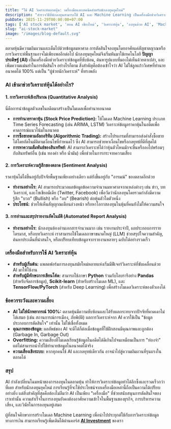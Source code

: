 ```yaml
---
title: "ใช้ AI วิเคราะห์ตลาดหุ้น: เครื่องมือและเทคนิคสำหรับนักลงทุนยุคใหม่"
description: "สำรวจวิธีที่นักลงทุนสามารถใช้ AI และ Machine Learning เป็นเครื่องมือช่วยวิเคราะห์ตลาดหุ้น, หาแนวโน้ม, และจัดการความเสี่ยง เพื่อการตัดสินใจลงทุนที่เฉียบคมขึ้น"
pubDate: 2025-11-29T00:00:00+07:00
tags: ['AI stock market', 'สอน AI เชียงใหม่', 'วิเคราะห์หุ้น', 'ลงทุนด้วย AI', 'Machine Learning Finance']
slug: "ai-stock-market"
image: "/images/blog-default.svg"
---
```


ตลาดหุ้นมีความผันผวนและเต็มไปด้วยข้อมูลมหาศาล การตัดสินใจลงทุนโดยอาศัยแค่สัญชาตญาณหรือการวิเคราะห์พื้นฐานอาจไม่เพียงพออีกต่อไป นักลงทุนยุคใหม่จึงเริ่มหันมาใช้เทคโนโลยี **ปัญญาประดิษฐ์ (AI)** เป็นเครื่องมือช่วยวิเคราะห์ข้อมูลที่ซับซ้อน, ค้นหารูปแบบที่มองไม่เห็นด้วยตาเปล่า, และเพิ่มความแม่นยำในการตัดสินใจ อย่างไรก็ตาม สิ่งสำคัญคือต้องเข้าใจว่า AI ไม่ใช่ลูกแก้ววิเศษที่ทำนายอนาคตได้ 100% แต่เป็น "ผู้ช่วยนักวิเคราะห์" ที่ทรงพลัง

### AI เข้ามาช่วยวิเคราะห์หุ้นได้อย่างไร?

#### 1. การวิเคราะห์เชิงปริมาณ (Quantitative Analysis)

นี่คือการนำข้อมูลตัวเลขในอดีตมาสร้างเป็นโมเดลเพื่อทำนายอนาคต

- **การทำนายราคาหุ้น (Stock Price Prediction):** ใช้โมเดล Machine Learning ประเภท Time Series Forecasting (เช่น ARIMA, LSTM) วิเคราะห์ข้อมูลราคาหุ้นในอดีตเพื่อคาดการณ์แนวโน้มในอนาคต
- **การซื้อขายตามอัลกอริทึม (Algorithmic Trading):** สร้างโปรแกรมที่สามารถส่งคำสั่งซื้อขายได้โดยอัตโนมัติตามเงื่อนไขที่กำหนดไว้ ซึ่ง AI สามารถช่วยหาเงื่อนไขหรือกลยุทธ์ที่ดีที่สุดได้
- **การหาความสัมพันธ์ของสินทรัพย์:** AI สามารถวิเคราะห์ได้ว่าหุ้นตัวไหนมักจะขึ้นหรือลงไปพร้อมๆ กับสินทรัพย์อื่น (เช่น ทองคำ หรือ น้ำมัน) เพื่อช่วยในการกระจายความเสี่ยง

#### 2. การวิเคราะห์ความรู้สึกของตลาด (Sentiment Analysis)

ราคาหุ้นไม่ได้ขึ้นอยู่กับปัจจัยพื้นฐานเพียงอย่างเดียว แต่ยังขึ้นอยู่กับ "อารมณ์" ของตลาดอีกด้วย

- **ทำงานอย่างไร:** AI สามารถประมวลผลข้อมูลข้อความจำนวนมหาศาลจากแหล่งต่างๆ เช่น ข่าว, บทวิเคราะห์, และโซเชียลมีเดีย (Twitter, Facebook) เพื่อวัดว่านักลงทุนโดยรวมกำลังมีความรู้สึก "บวก" (Bullish) หรือ "ลบ" (Bearish) ต่อหุ้นตัวใดตัวหนึ่ง
- **ประโยชน์:** ช่วยให้เห็นสัญญาณเตือนล่วงหน้า หรือหาโอกาสลงทุนในหุ้นที่คนยังไม่ให้ความสนใจ

#### 3. การอ่านและสรุปรายงานอัตโนมัติ (Automated Report Analysis)

- **ทำงานอย่างไร:** นักลงทุนต้องอ่านเอกสารจำนวนมาก เช่น รายงานประจำปี, ผลประกอบการรายไตรมาส, หรือบทวิเคราะห์ เราสามารถใช้โมเดลภาษาขนาดใหญ่ (LLM) ช่วยสรุปใจความสำคัญ, ค้นหาประเด็นที่น่าสนใจ, หรือเปรียบเทียบข้อมูลจากรายงานหลายๆ ฉบับได้อย่างรวดเร็ว

### เครื่องมือสำหรับการใช้ AI วิเคราะห์หุ้น

- **สำหรับผู้เริ่มต้น:** แพลตฟอร์มการลงทุนสมัยใหม่หลายแห่งเริ่มมีฟีเจอร์วิเคราะห์ที่ขับเคลื่อนด้วย AI มาให้ใช้งาน
- **สำหรับผู้มีทักษะการเขียนโค้ด:** สามารถใช้ภาษา **Python** ร่วมกับไลบรารีอย่าง **Pandas** (สำหรับจัดการข้อมูล), **Scikit-learn** (สำหรับสร้างโมเดล ML), และ **TensorFlow/PyTorch** (สำหรับ Deep Learning) เพื่อสร้างโมเดลวิเคราะห์ของตัวเองได้

### ข้อควรระวังและความเสี่ยง

- **AI ไม่ใช่นักพยากรณ์ 100%:** ตลาดหุ้นมีความซับซ้อนและได้รับผลกระทบจากปัจจัยที่คาดเดาไม่ได้เสมอ (เช่น สถานการณ์การเมือง, ภัยพิบัติ) ผลการวิเคราะห์จาก AI ควรใช้เป็น "ข้อมูลประกอบการตัดสินใจ" เท่านั้น ไม่ใช่เชื่อทั้งหมด
- **คุณภาพของข้อมูล:** ผลลัพธ์ของ AI จะดีได้ก็ต่อเมื่อข้อมูลที่ใช้ฝึกสอนมีคุณภาพและถูกต้อง (Garbage In, Garbage Out)
- **Overfitting:** ความเสี่ยงที่โมเดลเรียนรู้ข้อมูลในอดีตได้ดีเกินไปจนเหมือนเป็นการ "ท่องจำ" แต่ไม่สามารถนำไปใช้ทำนายข้อมูลในอนาคตได้จริง
- **ความเสี่ยงเชิงระบบ:** หากทุกคนใช้ AI และกลยุทธ์เดียวกัน อาจนำไปสู่ความผันผวนที่รุนแรงในตลาดได้

### สรุป

AI กำลังเปลี่ยนโฉมหน้าของการลงทุนในตลาดหุ้น ทำให้การวิเคราะห์ข้อมูลทำได้ลึกซึ้งและรวดเร็วกว่าที่เคย สำหรับนักลงทุนยุคใหม่ การเรียนรู้ที่จะใช้ประโยชน์จากเครื่องมือเหล่านี้ถือเป็นความได้เปรียบอย่างยิ่ง แต่สิ่งสำคัญที่สุดคือต้องไม่ลืมว่า AI เป็นเพียง "เครื่องมือ" ที่ช่วยสนับสนุนการตัดสินใจของเราเท่านั้น ความสำเร็จในการลงทุนยังคงต้องอาศัยความเข้าใจในพื้นฐานของธุรกิจ, การบริหารความเสี่ยง, และวินัยในการลงทุนอยู่เสมอ

ผู้ที่สนใจศึกษาการสร้างโมเดล Machine Learning เพื่อนำไปประยุกต์ใช้กับการวิเคราะห์ข้อมูลทางการเงิน สามารถเรียนรู้เพิ่มเติมได้ผ่านคอร์ส **[AI Investment](https://www.aiunlockinnovations.com/)** ของเรา
